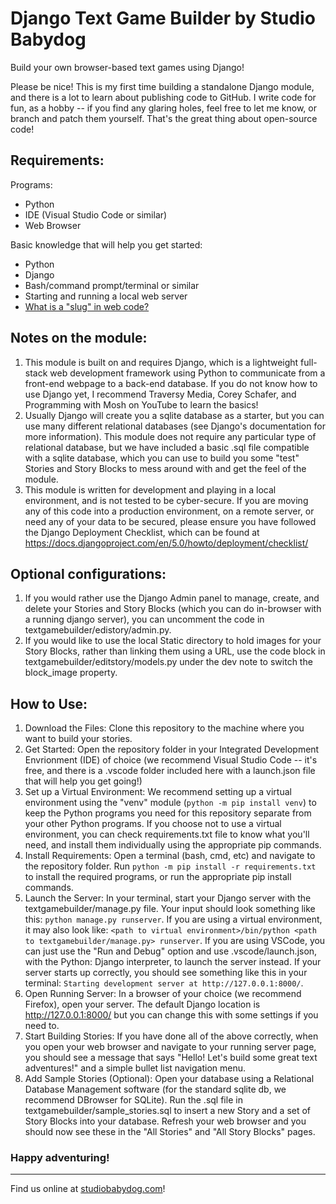 # Django Text Game Builder by Studio Babydog
Build your own browser-based text games using Django!

Please be nice! This is my first time building a standalone Django module, and there is a lot to learn about publishing code to GitHub. I write code for fun, as a hobby -- if you find any glaring holes, feel free to let me know, or branch and patch them yourself. That's the great thing about open-source code!

## Requirements:
Programs:
* Python
* IDE (Visual Studio Code or similar)
* Web Browser

Basic knowledge that will help you get started:
* Python
* Django
* Bash/command prompt/terminal or similar
* Starting and running a local web server
* [What is a "slug" in web code?](https://www.codecademy.com/article/christine_belzie/create-a-url-using-slugs)

## Notes on the module:
1. This module is built on and requires Django, which is a lightweight full-stack web development framework using Python to communicate from a front-end webpage to a back-end database. If you do not know how to use Django yet, I recommend Traversy Media, Corey Schafer, and Programming with Mosh on YouTube to learn the basics!
2. Usually Django will create you a sqlite database as a starter, but you can use many different relational databases (see Django's documentation for more information). This module does not require any particular type of relational database, but we have included a basic .sql file compatible with a sqlite database, which you can use to build you some "test" Stories and Story Blocks to mess around with and get the feel of the module.
3. This module is written for development and playing in a local environment, and is not tested to be cyber-secure. If you are moving any of this code into a production environment, on a remote server, or need any of your data to be secured, please ensure you have followed the Django Deployment Checklist, which can be found at https://docs.djangoproject.com/en/5.0/howto/deployment/checklist/

## Optional configurations:
1. If you would rather use the Django Admin panel to manage, create, and delete your Stories and Story Blocks (which you can do in-browser with a running django server), you can uncomment the code in textgamebuilder/edistory/admin.py.
2. If you would like to use the local Static directory to hold images for your Story Blocks, rather than linking them using a URL, use the code block in textgamebuilder/editstory/models.py under the dev note to switch the block_image property.

## How to Use:
1. Download the Files: Clone this repository to the machine where you want to build your stories.
2. Get Started: Open the repository folder in your Integrated Development Envrionment (IDE) of choice (we recommend Visual Studio Code -- it's free, and there is a .vscode folder included here with a launch.json file that will help you get going!)
3. Set up a Virtual Environment: We recommend setting up a virtual environment using the "venv" module (`python -m pip install venv`) to keep the Python programs you need for this repository separate from your other Python programs. If you choose not to use a virtual environment, you can check requirements.txt file to know what you'll need, and install them individually using the appropriate pip commands.
4. Install Requirements: Open a terminal (bash, cmd, etc) and navigate to the repository folder. Run `python -m pip install -r requirements.txt` to install the required programs, or run the appropriate pip install commands.
5. Launch the Server: In your terminal, start your Django server with the textgamebuilder/manage.py file. Your input should look something like this: `python manage.py runserver`. If you are using a virtual environment, it may also look like: `<path to virtual environment>/bin/python <path to textgamebuilder/manage.py> runserver`. If you are using VSCode, you can just use the "Run and Debug" option and use .vscode/launch.json, with the Python: Django interpreter, to launch the server instead. If your server starts up correctly, you should see something like this in your terminal: `Starting development server at http://127.0.0.1:8000/`.
6. Open Running Server: In a browser of your choice (we recommend Firefox), open your server. The default Django location is http://127.0.0.1:8000/ but you can change this with some settings if you need to.
7. Start Building Stories: If you have done all of the above correctly, when you open your web browser and navigate to your running server page, you should see a message that says "Hello! Let's build some great text adventures!" and a simple bullet list navigation menu.
8. Add Sample Stories (Optional): Open your database using a Relational Database Management software (for the standard sqlite db, we recommend DBrowser for SQLite). Run the .sql file in textgamebuilder/sample_stories.sql to insert a new Story and a set of Story Blocks into your database. Refresh your web browser and you should now see these in the "All Stories" and "All Story Blocks" pages.

### Happy adventuring!
____

Find us online at [studiobabydog.com](http://studiobabydog.com)!
